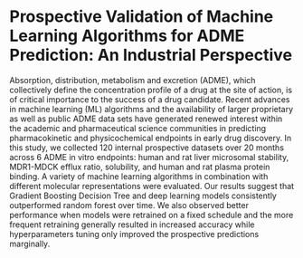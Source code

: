 # Prospective Validation of Machine Learning Algorithms for ADME Prediction: An Industrial Perspective

Absorption, distribution, metabolism and excretion (ADME), which collectively define the concentration profile of a drug at the site of action, is of critical importance to the success of a drug candidate. Recent advances in machine learning (ML) algorithms and the availability of larger proprietary as well as public ADME data sets have generated renewed interest within the academic and pharmaceutical science communities in predicting pharmacokinetic and physicochemical endpoints in early drug discovery. In this study, we collected 120 internal prospective datasets over 20 months across 6 ADME in vitro endpoints: human and rat liver microsomal stability, MDR1-MDCK efflux ratio, solubility, and human and rat plasma protein binding. A variety of machine learning algorithms in combination with different molecular representations were evaluated. Our results suggest that Gradient Boosting Decision Tree and deep learning models consistently outperformed random forest over time. We also observed better performance when models were retrained on a fixed schedule and the more frequent retraining generally resulted in increased accuracy while hyperparameters tuning only improved the prospective predictions marginally.
